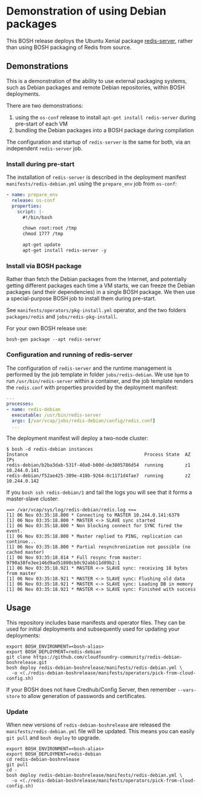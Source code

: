 # Demonstration of using Debian packages

This BOSH release deploys the Ubuntu Xenial package [redis-server](https://packages.ubuntu.com/xenial/redis-server), rather than using BOSH packaging of Redis from source.

## Demonstrations

This is a demonstration of the ability to use external packaging systems, such as Debian packages and remote Debian repositories, within BOSH deployments.

There are two demonstrations:

1. using the `os-conf` release to install `apt-get install redis-server` during pre-start of each VM
2. bundling the Debian packages into a BOSH package during compilation

The configuration and startup of `redis-server` is the same for both, via an independent `redis-server` job.

### Install during pre-start

The installation of `redis-server` is described in the deployment manifest `manifests/redis-debian.yml` using the `prepare_env` job from `os-conf`:

```yaml
- name: prepare_env
  release: os-conf
  properties:
    script: |-
      #!/bin/bash

      chown root:root /tmp
      chmod 1777 /tmp

      apt-get update
      apt-get install redis-server -y
```

### Install via BOSH package

Rather than fetch the Debian packages from the Internet, and potentially getting different packages each time a VM starts, we can freeze the Debian packages (and their dependencies) in a single BOSH package. We then use a special-purpose BOSH job to install them during pre-start.

See `manifests/operators/pkg-install.yml` operator, and the two folders `packages/redis` and `jobs/redis-pkg-install`.

For your own BOSH release use:

```plain
bosh-gen package --apt redis-server
```

### Configuration and running of redis-server

The configuration of `redis-server` and the runtime management is performed by the job template in folder `jobs/redis-debian`. We use `bpm` to run `/usr/bin/redis-server` within a container, and the job template renders the `redis.conf` with properties provided by the deployment manifest:

```yaml
---
processes:
- name: redis-debian
  executable: /usr/bin/redis-server
  args: [/var/vcap/jobs/redis-debian/config/redis.conf]
  ...
```

The deployment manifest will deploy a two-node cluster:

```
$ bosh -d redis-debian instances
Instance                                           Process State  AZ  IPs
redis-debian/b2ba3dab-531f-40a0-b00d-de3805786d54  running        z1  10.244.0.141
redis-debian/f52ae425-389e-410b-9264-0c1171d4fae7  running        z2  10.244.0.142
```

If you `bosh ssh redis-debian/1` and tail the logs you will see that it forms a master-slave cluster:

```
==> /var/vcap/sys/log/redis-debian/redis.log <==
[1] 06 Nov 03:35:18.800 * Connecting to MASTER 10.244.0.141:6379
[1] 06 Nov 03:35:18.800 * MASTER <-> SLAVE sync started
[1] 06 Nov 03:35:18.800 * Non blocking connect for SYNC fired the event.
[1] 06 Nov 03:35:18.800 * Master replied to PING, replication can continue...
[1] 06 Nov 03:35:18.800 * Partial resynchronization not possible (no cached master)
[1] 06 Nov 03:35:18.814 * Full resync from master: 9790a38fe3ee146d9ad51800cb0c92abb11d89b2:1
[1] 06 Nov 03:35:18.921 * MASTER <-> SLAVE sync: receiving 18 bytes from master
[1] 06 Nov 03:35:18.921 * MASTER <-> SLAVE sync: Flushing old data
[1] 06 Nov 03:35:18.921 * MASTER <-> SLAVE sync: Loading DB in memory
[1] 06 Nov 03:35:18.921 * MASTER <-> SLAVE sync: Finished with success
```

## Usage

This repository includes base manifests and operator files. They can be used for initial deployments and subsequently used for updating your deployments:

```
export BOSH_ENVIRONMENT=<bosh-alias>
export BOSH_DEPLOYMENT=redis-debian
git clone https://github.com/cloudfoundry-community/redis-debian-boshrelease.git
bosh deploy redis-debian-boshrelease/manifests/redis-debian.yml \
  -o <(./redis-debian-boshrelease/manifests/operators/pick-from-cloud-config.sh)
```

If your BOSH does not have Credhub/Config Server, then remember `--vars-store` to allow generation of passwords and certificates.

### Update

When new versions of `redis-debian-boshrelease` are released the `manifests/redis-debian.yml` file will be updated. This means you can easily `git pull` and `bosh deploy` to upgrade.

```
export BOSH_ENVIRONMENT=<bosh-alias>
export BOSH_DEPLOYMENT=redis-debian
cd redis-debian-boshrelease
git pull
cd -
bosh deploy redis-debian-boshrelease/manifests/redis-debian.yml \
  -o <(./redis-debian-boshrelease/manifests/operators/pick-from-cloud-config.sh)
```

